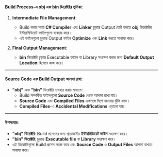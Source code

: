 #### **Build Process-এ obj এবং bin ডিরেক্টরির ভূমিকা:**

1. **Intermediate File Management**:
    
    - Build করার সময় **C# Compiler** এবং **Linker** চূড়ান্ত Output তৈরি করতে **obj** ডিরেক্টরির ইন্টারমিডিয়েট ফাইলগুলো ব্যবহার করে।
    - এই ফাইলগুলো চূড়ান্ত Output ফাইল **Optimize** এবং **Link** করতে সাহায্য করে।
2. **Final Output Management**:
    
    - **bin** ডিরেক্টরি চূড়ান্ত Executable ফাইল বা Library সংরক্ষণ করার জন্য **Default Output Location** হিসেবে কাজ করে।

---

#### **Source Code এবং Build Output আলাদা রাখা:**

- **"obj"** এবং **"bin"** ডিরেক্টরি ব্যবহার করার মাধ্যমে:
    - Build সম্পর্কিত ফাইলগুলো **Source Code** থেকে আলাদা রাখা যায়।
    - **Source Code** এবং **Compiled Files** একসঙ্গে মিশে যাওয়ার ঝুঁকি কমে।
    - **Compiled Files**-এ **Accidental Modifications** এড়ানো যায়।

---
#### **উপসংহার:**

- **"obj" ডিরেক্টরি**: Build প্রসেসের জন্য প্রয়োজনীয় **ইন্টারমিডিয়েট ফাইল** সংরক্ষণ করে।
- **"bin" ডিরেক্টরি**: চূড়ান্ত **Executable file** বা **Library** সংরক্ষণ করে।
- এই ডিরেক্টরিগুলো Build প্রসেস সহজ করে এবং **Source Code** ও **Output Files** আলাদা রাখতে সাহায্য করে।